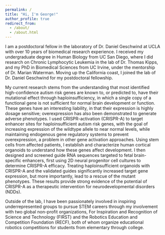 ```yaml
---
permalink: /
title: "Hi, I'm George!"
author_profile: true
redirect_from: 
  - /about/
  - /about.html
---
```


I am a postdoctoral fellow in the laboratory of Dr. Daniel Geschwind at UCLA with over 10 years of biomedical research experience. I received my undergraduate degree in Human Biology from UC San Diego, where I did research on Chronic Lymphocytic Leukemia in the lab of Dr. Thomas Kipps, and my PhD in Biomedical Sciences from UC Irvine, under the mentorship of Dr. Marian Waterman. Moving up the California coast, I joined the lab of Dr. Daniel Geschwind for my postdoctoral fellowship.

My current research stems from the understanding that most identified high-confidence autism risk genes are known to, or predicted to, have their mutational effect through haploinsufficiency, in which a single copy of a functional gene is not sufficient for normal brain development or function.  These genes have an interesting liability, in that their expression is highly dosage sensitive; overexpression has also been demonstrated to generate adverse phenotypes. I used CRISPR-activation (CRISPR-A) to target enhancer sites for haploinsufficient autism risk genes, with the goal of increasing expression of the wildtype allele to near normal levels, while maintaining endogenous gene regulatory systems to prevent overexpression, a problem in other gene activation approaches. Using stem cells from affected patients, I establish and characterize human cortical organoids to understand how these genes affect development. I then designed and screened guide RNA sequences targeted to fetal brain-specific enhancers, first using 2D neural progenitor cell cultures to determine CRISPR-A efficacy. Treating haploinsufficient organoids with CRISPR-A and the validated guides significantly increased target gene expression, but more importantly, lead to a rescue of the mutant phenotypes. These results provide strong evidence of the potential of CRISPR-A as a therapeutic intervention for neurodevelopmental disorders (NDDs). 

Outside of the lab, I have been passionately involved in inspiring underrepresented groups to pursue STEM careers through my involvement with two global non-profit organizations, For Inspiration and Recognition of Science and Technology (FIRST) and the Robotics Education and Competition Foundation (RECF), both of whom organize educational robotics competitions for students from elementary through college. 
